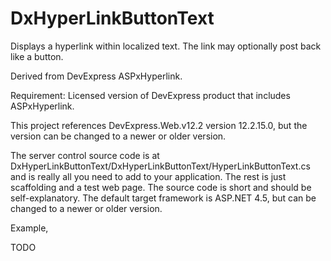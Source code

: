 DxHyperLinkButtonText
=====================

Displays a hyperlink within localized text. The link may optionally post back like a button. 

Derived from DevExpress ASPxHyperlink.

Requirement: Licensed version of DevExpress product that includes ASPxHyperlink.

This project references DevExpress.Web.v12.2 version 12.2.15.0, but the version can be changed to a newer or older version.

The server control source code is at DxHyperLinkButtonText/DxHyperLinkButtonText/HyperLinkButtonText.cs and is really all you need to add to your application. The rest is just scaffolding and a test web page. The source code is short and should be self-explanatory. The default target framework is ASP.NET 4.5, but can be changed to a newer or older version.

Example,

TODO
